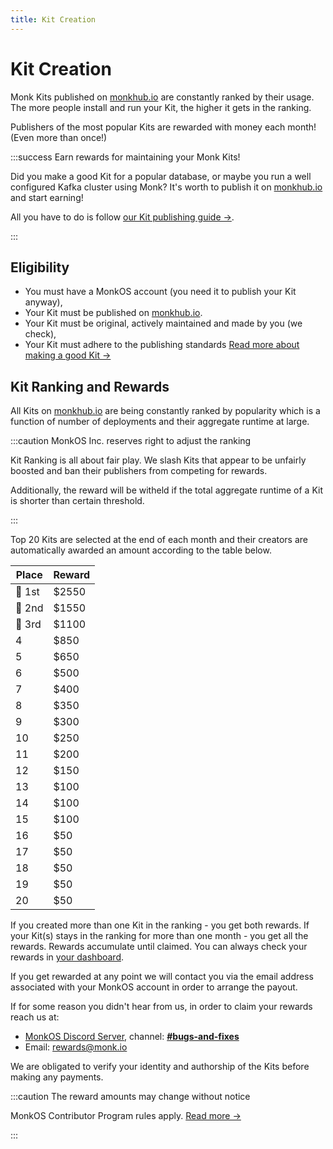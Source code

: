 ```yaml
---
title: Kit Creation
---
```


# Kit Creation

Monk Kits published on [monkhub.io](https://monkhub.io) are constantly ranked by their usage. The more people install and run your Kit, the higher it gets in the ranking. 

Publishers of the most popular Kits are rewarded with money each month! (Even more than once!)

:::success Earn rewards for maintaining your Monk Kits!

Did you make a good Kit for a popular database, or maybe you run a well configured Kafka cluster using Monk?
It's worth to publish it on [monkhub.io](https://monkhub.io) and start earning!

All you have to do is follow [our Kit publishing guide &#8594;](#).

:::

## Eligibility

- You must have a MonkOS account (you need it to publish your Kit anyway), 
- Your Kit must be published on [monkhub.io](https://monkhub.io).
- Your Kit must be original, actively maintained and made by you (we check),
- Your Kit must adhere to the publishing standards [Read more about making a good Kit &#8594;](#)

## Kit Ranking and Rewards 

All Kits on [monkhub.io](https://monkhub.io) are being constantly ranked by popularity which is a function of number of deployments and their aggregate runtime at large.

:::caution MonkOS Inc. reserves right to adjust the ranking

Kit Ranking is all about fair play. We slash Kits that appear to be unfairly boosted and ban their publishers from competing for rewards.

Additionally, the reward will be witheld if the total aggregate runtime of a Kit is shorter than certain threshold.

:::

Top 20 Kits are selected at the end of each month and their creators are automatically awarded an amount according to the table below.

| Place | Reward |
| ----- | ------ |
| 🥇 1st | $2550  |
| 🥈 2nd | $1550  |
| 🥉 3rd | $1100  |
| 4     | $850   |
| 5     | $650   |
| 6     | $500   |
| 7     | $400   |
| 8     | $350   |
| 9     | $300   |
| 10    | $250   |
| 11    | $200   |
| 12    | $150   |
| 13    | $100   |
| 14    | $100   |
| 15    | $100   |
| 16    | $50    |
| 17    | $50    |
| 18    | $50    |
| 19    | $50    |
| 20    | $50    |

If you created more than one Kit in the ranking - you get both rewards. If your Kit(s) stays in the ranking for more than one month - you get all the rewards. Rewards accumulate until claimed. You can always check your rewards in [your dashboard](#).

If you get rewarded at any point we will contact you via the email address associated with your MonkOS account in order to arrange the payout.

If for some reason you didn't hear from us, in order to claim your rewards reach us at:
- [MonkOS Discord Server](https://discord.gg/2YGryc5), channel: **[#bugs-and-fixes](https://discord.com/channels/760852235000348703/760855409992531998)**
- Email: [rewards@monk.io](mailto:rewards@monk.io)

We are obligated to verify your identity and authorship of the Kits before making any payments.

:::caution The reward amounts may change without notice

MonkOS Contributor Program rules apply. [Read more &#8594;](.)

:::




